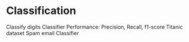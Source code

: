 # Classification
Classify digits
Classifier Performance: Precision, Recall, f1-score
Titanic dataset
Spam email Classifier
